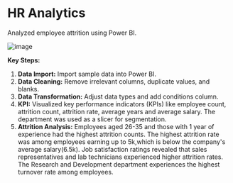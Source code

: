 # HR Analytics
Analyzed employee attrition using Power BI.

![image](https://github.com/SaloniPandya/HR-Analytics-Dashboard/assets/112477782/7a929baf-97f4-4616-8959-9ac7fce887ad)


**Key Steps:**
  1) **Data Import:** Import sample data into Power BI.
  2) **Data Cleaning:** Remove irrelevant columns, duplicate values, and blanks.
  3) **Data Transformation:** Adjust data types and add conditions column.
  4) **KPI:** Visualized key performance indicators (KPIs) like employee count, attrition count, attrition rate, average years and average salary. The department was used as a slicer for segmentation.
  5) **Attrition Analysis:** Employees aged 26-35 and those with 1 year of experience had the highest attrition counts. The highest attrition rate was among employees earning up to 5k,which is below the company's average salary(6.5k). Job satisfaction ratings revealed that sales representatives and lab technicians experienced higher attrition rates. The Research and Development department experiences the highest turnover rate among employees.
